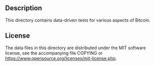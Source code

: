 Description
------------

This directory contains data-driven tests for various aspects of Bitcoin.

License
--------

The data files in this directory are distributed under the MIT software
license, see the accompanying file COPYING or
https://www.opensource.org/licenses/mit-license.php.


